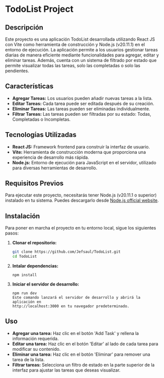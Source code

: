 # TodoList Project

## Descripción
Este proyecto es una aplicación TodoList desarrollada utilizando React JS con Vite como herramienta de construcción y Node.js (v20.11.1) en el entorno de ejecución. La aplicación permite a los usuarios gestionar tareas diarias de manera eficiente mediante funcionalidades para agregar, editar y eliminar tareas. Además, cuenta con un sistema de filtrado por estado que permite visualizar todas las tareas, solo las completadas o solo las pendientes.

## Características
- **Agregar Tareas:** Los usuarios pueden añadir nuevas tareas a la lista.
- **Editar Tareas:** Cada tarea puede ser editada después de su creación.
- **Eliminar Tareas:** Las tareas pueden ser eliminadas individualmente.
- **Filtrar Tareas:** Las tareas pueden ser filtradas por su estado: Todas, Completadas o Incompletas.

## Tecnologías Utilizadas
- **React JS:** Framework frontend para construir la interfaz de usuario.
- **Vite:** Herramienta de construcción moderna que proporciona una experiencia de desarrollo más rápida.
- **Node.js:** Entorno de ejecución para JavaScript en el servidor, utilizado para diversas herramientas de desarrollo.

## Requisitos Previos
Para ejecutar este proyecto, necesitarás tener Node.js (v20.11.1 o superior) instalado en tu sistema. Puedes descargarlo desde [Node.js official website](https://nodejs.org/).

## Instalación
Para poner en marcha el proyecto en tu entorno local, sigue los siguientes pasos:

1. **Clonar el repositorio:**
   ```bash
   git clone https://github.com/Jefsaul/TodoList.git
   cd TodoList
2. **Intalar dependencias:**
    ```
    npm install
3. **Iniciar el servidor de desarrollo:**
    ```
    npm run dev
    Este comando lanzará el servidor de desarrollo y abrirá la aplicación en 
    http://localhost:3000 en tu navegador predeterminado.

## Uso
- **Agregar una tarea:** Haz clic en el botón 'Add Task' y rellena la información requerida.
- **Editar una tarea:** Haz clic en el botón 'Editar' al lado de cada tarea para modificar su contenido.
- **Eliminar una tarea:** Haz clic en el botón 'Eliminar' para remover una tarea de la lista.
- **Filtrar tareas:** Selecciona un filtro de estado en la parte superior de la interfaz para ajustar las tareas que deseas visualizar.

